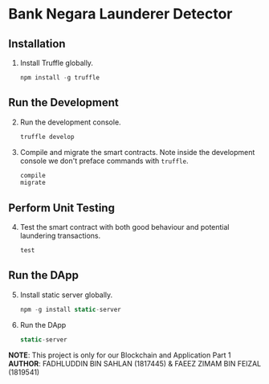 # Bank Negara Launderer Detector


## Installation

1. Install Truffle globally.
    ```javascript
    npm install -g truffle
    ```

## Run the Development

2. Run the development console.
    ```javascript
    truffle develop
    ```

3. Compile and migrate the smart contracts. Note inside the development console we don't preface commands with `truffle`.
    ```javascript
    compile
    migrate
    ```

## Perform Unit Testing

4. Test the smart contract with both good behaviour and potential laundering transactions.
    ```javascript
    test
    ```

## Run the DApp

5. Install static server globally.
    ```javascript
    npm -g install static-server
    ```

6. Run the DApp
    ```javascript
    static-server
    ```
    
**NOTE**: This project is only for our Blockchain and Application Part 1
**AUTHOR**: FADHLUDDIN BIN SAHLAN (1817445) & FAEEZ ZIMAM BIN FEIZAL (1819541)
